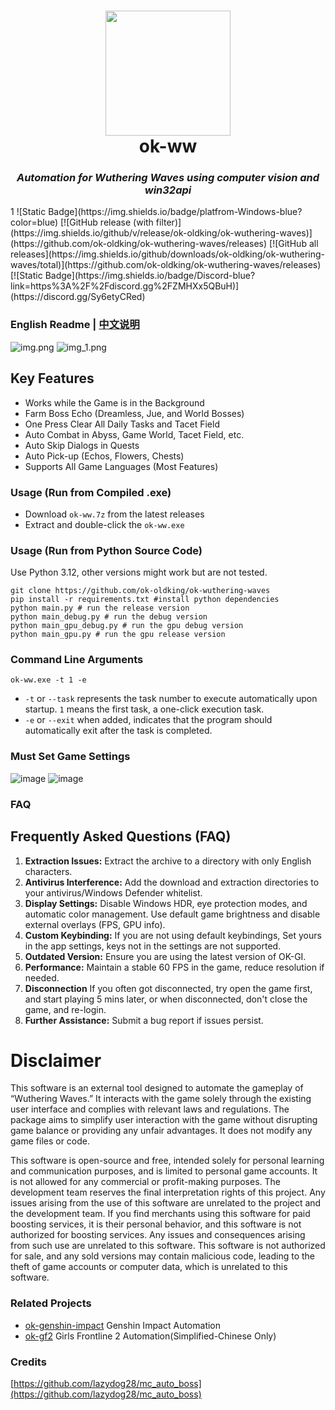 <div align="center">
  <h1 align="center">
    <img src="icon.png" width="200"/>
    <br/>
      ok-ww
  </h1> 
<h3><i>Automation for Wuthering Waves using computer vision and win32api</i></h3>
</div>
1
![Static Badge](https://img.shields.io/badge/platfrom-Windows-blue?color=blue)
[![GitHub release (with filter)](https://img.shields.io/github/v/release/ok-oldking/ok-wuthering-waves)](https://github.com/ok-oldking/ok-wuthering-waves/releases)
[![GitHub all releases](https://img.shields.io/github/downloads/ok-oldking/ok-wuthering-waves/total)](https://github.com/ok-oldking/ok-wuthering-waves/releases)
[![Static Badge](https://img.shields.io/badge/Discord-blue?link=https%3A%2F%2Fdiscord.gg%2FZMHXx5QBuH)](https://discord.gg/Sy6etyCRed)

### English Readme | [中文说明](README_cn.md)

![img.png](readme/img.png)
![img_1.png](readme/img_1.png)

## Key Features

* Works while the Game is in the Background
* Farm Boss Echo (Dreamless, Jue, and World Bosses)
* One Press Clear All Daily Tasks and Tacet Field
* Auto Combat in Abyss, Game World, Tacet Field, etc.
* Auto Skip Dialogs in Quests
* Auto Pick-up (Echos, Flowers, Chests)
* Supports All Game Languages (Most Features)

### Usage (Run from Compiled .exe)

* Download `ok-ww.7z` from the latest releases
* Extract and double-click the `ok-ww.exe`

### Usage (Run from Python Source Code)

Use Python 3.12, other versions might work but are not tested.

```
git clone https://github.com/ok-oldking/ok-wuthering-waves
pip install -r requirements.txt #install python dependencies
python main.py # run the release version
python main_debug.py # run the debug version
python main_gpu_debug.py # run the gpu debug version
python main_gpu.py # run the gpu release version
```

### Command Line Arguments

```
ok-ww.exe -t 1 -e
```

- `-t` or `--task` represents the task number to execute automatically upon startup. `1` means the first task, a
  one-click execution task.
- `-e` or `--exit` when added, indicates that the program should automatically exit after the task is completed.

### Must Set Game Settings

![image](https://github.com/user-attachments/assets/7d5f27b4-7b28-4471-bf7b-096dccd4ec4d)
![image](https://github.com/user-attachments/assets/66deba93-d0e7-41c0-985c-248deee9b8ff)

### FAQ

## Frequently Asked Questions (FAQ)

1. **Extraction Issues:** Extract the archive to a directory with only English characters.
2. **Antivirus Interference:** Add the download and extraction directories to your antivirus/Windows Defender whitelist.
3. **Display Settings:** Disable Windows HDR, eye protection modes, and automatic color management. Use default game
   brightness and disable external overlays (FPS, GPU info).
4. **Custom Keybinding:** If you are not using default keybindings, Set yours in the app settings, keys not in the
   settings are not supported.
5. **Outdated Version:** Ensure you are using the latest version of OK-GI.
6. **Performance:** Maintain a stable 60 FPS in the game, reduce resolution if needed.
7. **Disconnection** If you often got disconnected, try open the game first, and start playing 5 mins later, or when
   disconnected, don't close the game, and re-login.
8. **Further Assistance:** Submit a bug report if issues persist.

# Disclaimer

This software is an external tool designed to automate the gameplay of “Wuthering Waves.” It interacts with the game
solely through the existing user interface and complies with relevant laws and regulations. The package aims to simplify
user interaction with the game without disrupting game balance or providing any unfair advantages. It does not modify
any game files or code.

This software is open-source and free, intended solely for personal learning and communication purposes, and is limited
to personal game accounts. It is not allowed for any commercial or profit-making purposes. The development team reserves
the final interpretation rights of this project. Any issues arising from the use of this software are unrelated to the
project and the development team. If you find merchants using this software for paid boosting services, it is their
personal behavior, and this software is not authorized for boosting services. Any issues and consequences arising from
such use are unrelated to this software. This software is not authorized for sale, and any sold versions may contain
malicious code, leading to the theft of game accounts or computer data, which is unrelated to this software.

### Related Projects

* [ok-genshin-impact](https://github.com/ok-oldking/ok-genshin-impact) Genshin Impact Automation
* [ok-gf2](https://github.com/ok-oldking/ok-gf2) Girls Frontline 2 Automation(Simplified-Chinese Only)

### Credits

[https://github.com/lazydog28/mc_auto_boss](https://github.com/lazydog28/mc_auto_boss) 
  
